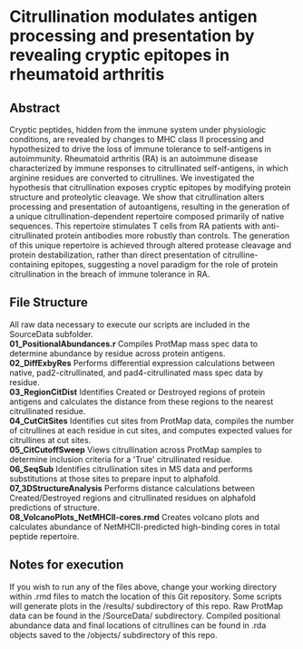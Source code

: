 # Citrullination modulates antigen processing and presentation by revealing cryptic epitopes in rheumatoid arthritis

## Abstract
Cryptic peptides, hidden from the immune system under physiologic conditions, are revealed by changes to MHC class II processing and hypothesized to drive the loss of immune tolerance to self-antigens in autoimmunity. Rheumatoid arthritis (RA) is an autoimmune disease characterized by immune responses to citrullinated self-antigens, in which arginine residues are converted to citrullines. We investigated the hypothesis that citrullination exposes cryptic epitopes by modifying protein structure and proteolytic cleavage. We show that citrullination alters processing and presentation of autoantigens, resulting in the generation of a unique citrullination-dependent repertoire composed primarily of native sequences. This repertoire stimulates T cells from RA patients with anti-citrullinated protein antibodies more robustly than controls. The generation of this unique repertoire is achieved through altered protease cleavage and protein destabilization, rather than direct presentation of citrulline-containing epitopes, suggesting a novel paradigm for the role of protein citrullination in the breach of immune tolerance in RA.

## File Structure 
All raw data necessary to execute our scripts are included in the SourceData subfolder. <br />
  **01_PositionalAbundances.r**  Compiles ProtMap mass spec data to determine abundance by residue across protein antigens. <br />
  **02_DiffExbyRes** Performs differential expression calculations between native, pad2-citrullinated, and pad4-citrullinated mass spec data by residue. <br />
  **03_RegionCitDist** Identifies Created or Destroyed regions of protein antigens and calculates the distance from these regions to the nearest citrullinated residue. <br />
  **04_CutCitSites** Identifies cut sites from ProtMap data, compiles the number of citrullines at each residue in cut sites, and computes expected values for citrullines at cut sites. <br />
  **05_CitCutoffSweep** Views citrullination across ProtMap samples to determine inclusion criteria for a 'True' citrullinated residue. <br />
 **06_SeqSub** Identifies citrullination sites in MS data and performs substitutions at those sites to prepare input to alphafold. <br/>
  **07_3DStructureAnalysis** Performs distance calculations between Created/Destroyed regions and citrullinated residues on alphafold predictions of structure. <br />
  **08_VolcanoPlots_NetMHCII-cores.rmd** Creates volcano plots and calculates abundance of NetMHCII-predicted high-binding cores in total peptide repertoire. <br />

## Notes for execution 
If you wish to run any of the files above, change your working directory within .rmd files to match the location of this Git repository. Some scripts will generate plots in the /results/ subdirectory of this repo. Raw ProtMap data can be found in the /SourceData/ subdirectory. Compiled positional abundance data and final locations of citrullines can be found in .rda objects saved to the /objects/ subdirectory of this repo. 
